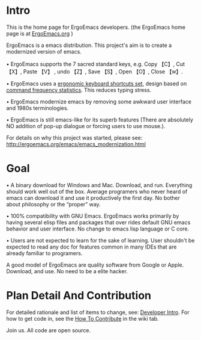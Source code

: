 # Intro #

This is the home page for ErgoEmacs developers. (the ErgoEmacs home page is at [ErgoEmacs.org](http://ErgoEmacs.org/) )

ErgoEmacs is a emacs distribution. This project's aim is to create a modernized version of emacs.

• ErgoEmacs supports the 7 sacred standard keys, e.g. Copy 【C】, Cut 【X】, Paste 【V】 , undo 【Z】, Save 【S】, Open 【O】, Close 【w】.


• ErgoEmacs uses a [ergonomic keyboard shortcuts set](http://ergoemacs.org/emacs/ergonomic_emacs_keybinding.html), design based on [command frequency statistics](http://ergoemacs.org/emacs/command-frequency.html). This reduces typing stress.

• ErgoEmacs modernize emacs by removing some awkward user interface and 1980s terminologies.

• ErgoEmacs is still emacs-like for its superb features (There are absolutely NO addition of pop-up dialogue or forcing users to use mouse.).

For details on why this project was started, please see: http://ergoemacs.org/emacs/emacs_modernization.html

# Goal #

• A binary download for Windows and Mac. Download, and run. Everything should work well out of the box. Average programers who never heard of emacs can download it and use it productively the first day. No bother about philosophy or the “proper” way.

• 100% compatibility with GNU Emacs. ErgoEmacs works primarily by having several elisp files and packages that over rides default GNU emacs behavior and user interface. No change to emacs lisp language or C core.

• Users are not expected to learn for the sake of learning. User shouldn't be expected to read any doc for features common in many IDEs that are already familiar to programers.

A good model of ErgoEmacs are quality software from Google or Apple. Download, and use. No need to be a elite hacker.

# Plan Detail And Contribution #

For detailed rationale and list of items to change, see: [Developer Intro](DeveloperIntro.md). For how to get code in, see the [How To Contribute](HowToContribute.md) in the wiki tab.

Join us. All code are open source.